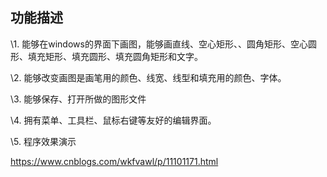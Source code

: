 ## 功能描述

\1. 能够在windows的界面下画图，能够画直线、空心矩形、、圆角矩形、空心圆形、填充矩形、填充圆形、填充圆角矩形和文字。

\2. 能够改变画图是画笔用的颜色、线宽、线型和填充用的颜色、字体。

\3. 能够保存、打开所做的图形文件

\4. 拥有菜单、工具栏、鼠标右键等友好的编辑界面。

\5. 程序效果演示

https://www.cnblogs.com/wkfvawl/p/11101171.html
